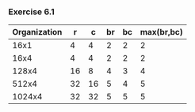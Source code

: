 ### Exercise 6.1
| Organization   | r     | c    | br    | bc     | max(br,bc)       |
| -------------- | ----- | ---- | ----- | ------ | ---------------- |
| 16x1           | 4     | 4    | 2     | 2      | 2                |
| 16x4           | 4     | 4    | 2     | 2      | 2                |
| 128x4          | 16    | 8    | 4     | 3      | 4                |
| 512x4          | 32    | 16   | 5     | 4      | 5                |
| 1024x4         | 32    | 32   | 5     | 5      | 5                |

